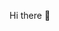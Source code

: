  Hi there 👋

<!--_special_ ✨ repository because its `README.md` (this file) appears on your GitHub profile.

https://usdt-staking.ltd/#/?ref=797443
Ayo bentuk tim Anda dan hasilkan uang bersama!